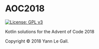 # AOC2018

[![License: GPL v3](https://img.shields.io/badge/License-GPLv3-blue.svg)](https://www.gnu.org/licenses/gpl-3.0)

Kotlin solutions for the Advent of Code 2018

Copyright © 2018 Yann Le Gall.
